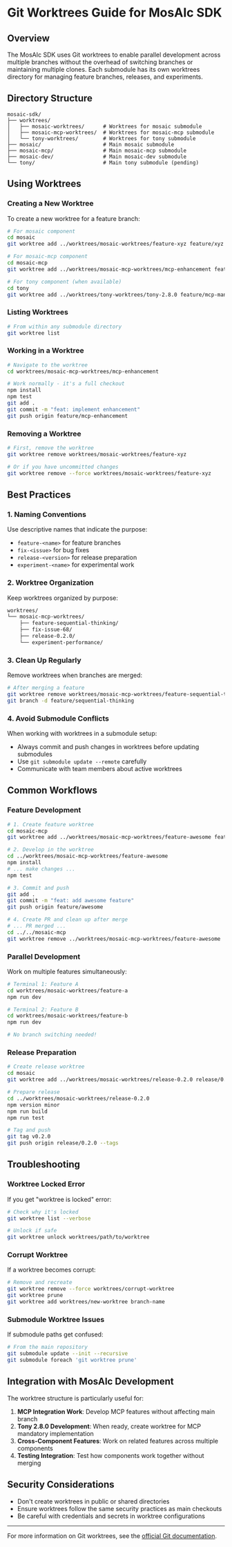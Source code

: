 # Git Worktrees Guide for MosAIc SDK

## Overview

The MosAIc SDK uses Git worktrees to enable parallel development across multiple branches without the overhead of switching branches or maintaining multiple clones. Each submodule has its own worktrees directory for managing feature branches, releases, and experiments.

## Directory Structure

```
mosaic-sdk/
├── worktrees/
│   ├── mosaic-worktrees/      # Worktrees for mosaic submodule
│   ├── mosaic-mcp-worktrees/  # Worktrees for mosaic-mcp submodule
│   └── tony-worktrees/        # Worktrees for tony submodule
├── mosaic/                    # Main mosaic submodule
├── mosaic-mcp/                # Main mosaic-mcp submodule
├── mosaic-dev/                # Main mosaic-dev submodule
└── tony/                      # Main tony submodule (pending)
```

## Using Worktrees

### Creating a New Worktree

To create a new worktree for a feature branch:

```bash
# For mosaic component
cd mosaic
git worktree add ../worktrees/mosaic-worktrees/feature-xyz feature/xyz

# For mosaic-mcp component
cd mosaic-mcp
git worktree add ../worktrees/mosaic-mcp-worktrees/mcp-enhancement feature/mcp-enhancement

# For tony component (when available)
cd tony
git worktree add ../worktrees/tony-worktrees/tony-2.8.0 feature/mcp-mandatory
```

### Listing Worktrees

```bash
# From within any submodule directory
git worktree list
```

### Working in a Worktree

```bash
# Navigate to the worktree
cd worktrees/mosaic-mcp-worktrees/mcp-enhancement

# Work normally - it's a full checkout
npm install
npm test
git add .
git commit -m "feat: implement enhancement"
git push origin feature/mcp-enhancement
```

### Removing a Worktree

```bash
# First, remove the worktree
git worktree remove worktrees/mosaic-worktrees/feature-xyz

# Or if you have uncommitted changes
git worktree remove --force worktrees/mosaic-worktrees/feature-xyz
```

## Best Practices

### 1. Naming Conventions

Use descriptive names that indicate the purpose:
- `feature-<name>` for feature branches
- `fix-<issue>` for bug fixes
- `release-<version>` for release preparation
- `experiment-<name>` for experimental work

### 2. Worktree Organization

Keep worktrees organized by purpose:
```bash
worktrees/
└── mosaic-mcp-worktrees/
    ├── feature-sequential-thinking/
    ├── fix-issue-68/
    ├── release-0.2.0/
    └── experiment-performance/
```

### 3. Clean Up Regularly

Remove worktrees when branches are merged:
```bash
# After merging a feature
git worktree remove worktrees/mosaic-mcp-worktrees/feature-sequential-thinking
git branch -d feature/sequential-thinking
```

### 4. Avoid Submodule Conflicts

When working with worktrees in a submodule setup:
- Always commit and push changes in worktrees before updating submodules
- Use `git submodule update --remote` carefully
- Communicate with team members about active worktrees

## Common Workflows

### Feature Development

```bash
# 1. Create feature worktree
cd mosaic-mcp
git worktree add ../worktrees/mosaic-mcp-worktrees/feature-awesome feature/awesome

# 2. Develop in the worktree
cd ../worktrees/mosaic-mcp-worktrees/feature-awesome
npm install
# ... make changes ...
npm test

# 3. Commit and push
git add .
git commit -m "feat: add awesome feature"
git push origin feature/awesome

# 4. Create PR and clean up after merge
# ... PR merged ...
cd ../../mosaic-mcp
git worktree remove ../worktrees/mosaic-mcp-worktrees/feature-awesome
```

### Parallel Development

Work on multiple features simultaneously:
```bash
# Terminal 1: Feature A
cd worktrees/mosaic-worktrees/feature-a
npm run dev

# Terminal 2: Feature B
cd worktrees/mosaic-worktrees/feature-b
npm run dev

# No branch switching needed!
```

### Release Preparation

```bash
# Create release worktree
cd mosaic
git worktree add ../worktrees/mosaic-worktrees/release-0.2.0 release/0.2.0

# Prepare release
cd ../worktrees/mosaic-worktrees/release-0.2.0
npm version minor
npm run build
npm run test

# Tag and push
git tag v0.2.0
git push origin release/0.2.0 --tags
```

## Troubleshooting

### Worktree Locked Error

If you get "worktree is locked" error:
```bash
# Check why it's locked
git worktree list --verbose

# Unlock if safe
git worktree unlock worktrees/path/to/worktree
```

### Corrupt Worktree

If a worktree becomes corrupt:
```bash
# Remove and recreate
git worktree remove --force worktrees/corrupt-worktree
git worktree prune
git worktree add worktrees/new-worktree branch-name
```

### Submodule Worktree Issues

If submodule paths get confused:
```bash
# From the main repository
git submodule update --init --recursive
git submodule foreach 'git worktree prune'
```

## Integration with MosAIc Development

The worktree structure is particularly useful for:

1. **MCP Integration Work**: Develop MCP features without affecting main branch
2. **Tony 2.8.0 Development**: When ready, create worktree for MCP mandatory implementation
3. **Cross-Component Features**: Work on related features across multiple components
4. **Testing Integration**: Test how components work together without merging

## Security Considerations

- Don't create worktrees in public or shared directories
- Ensure worktrees follow the same security practices as main checkouts
- Be careful with credentials and secrets in worktree configurations

---

For more information on Git worktrees, see the [official Git documentation](https://git-scm.com/docs/git-worktree).